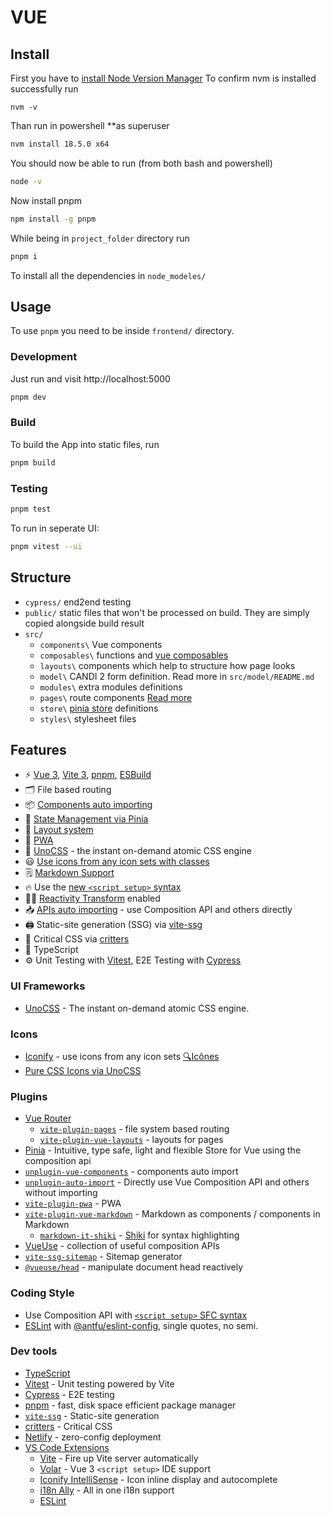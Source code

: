 # VUE

## Install

First you have to [install Node Version Manager](https://www.geeksforgeeks.org/how-to-install-and-use-nvm-on-windows/)
To confirm nvm is installed successfully run

```shell
nvm -v
```

Than run in powershell \*\*as superuser

```bash
nvm install 18.5.0 x64
```

You should now be able to run (from both bash and powershell)

```bash
node -v
```

Now install pnpm

```bash
npm install -g pnpm
```

While being in `project_folder` directory run

```bash
pnpm i
```

To install all the dependencies in `node_modeles/`

## Usage

To use `pnpm` you need to be inside `frontend/` directory.

### Development

Just run and visit http://localhost:5000

```bash
pnpm dev
```

### Build

To build the App into static files, run

```bash
pnpm build
```

### Testing

```bash
pnpm test
```

To run in seperate UI:

```bash
pnpm vitest --ui
```

## Structure

-   `cypress/` end2end testing
-   `public/` static files that won't be processed on build. They are simply copied alongside build result
-   `src/`
    -   `components\` Vue components
    -   `composables\` functions and [vue composables](https://vuejs.org/guide/reusability/composables.html)
    -   `layouts\` components which help to structure how page looks
    -   `model\` CANDI 2 form definition. Read more in `src/model/README.md`
    -   `modules\` extra modules definitions
    -   `pages\` route components [Read more](https://github.com/hannoeru/vite-plugin-pages)
    -   `store\` [pinia store](https://pinia.vuejs.org/core-concepts/) definitions
    -   `styles\` stylesheet files

## Features

-   ⚡️ [Vue 3](https://github.com/vuejs/core), [Vite 3](https://github.com/vitejs/vite), [pnpm](https://pnpm.io/), [ESBuild](https://github.com/evanw/esbuild)
-   🗂 File based routing
-   📦 [Components auto importing](./src/components)
-   🍍 [State Management via Pinia](https://pinia.vuejs.org/)
-   📑 [Layout system](./src/layouts)
-   📲 [PWA](https://github.com/antfu/vite-plugin-pwa)
-   🎨 [UnoCSS](https://github.com/antfu/unocss) - the instant on-demand atomic CSS engine
-   😃 [Use icons from any icon sets with classes](https://github.com/antfu/unocss/tree/main/packages/preset-icons)
-   🗒 [Markdown Support](https://github.com/antfu/vite-plugin-vue-markdown)
-   🔥 Use the [new `<script setup>` syntax](https://github.com/vuejs/rfcs/pull/227)
-   🤙🏻 [Reactivity Transform](https://vuejs.org/guide/extras/reactivity-transform.html) enabled
-   📥 [APIs auto importing](https://github.com/antfu/unplugin-auto-import) - use Composition API and others directly
-   🖨 Static-site generation (SSG) via [vite-ssg](https://github.com/antfu/vite-ssg)
-   🦔 Critical CSS via [critters](https://github.com/GoogleChromeLabs/critters)
-   🦾 TypeScript
-   ⚙️ Unit Testing with [Vitest](https://github.com/vitest-dev/vitest), E2E Testing with [Cypress](https://cypress.io/)

### UI Frameworks

-   [UnoCSS](https://github.com/antfu/unocss) - The instant on-demand atomic CSS engine.

### Icons

-   [Iconify](https://iconify.design) - use icons from any icon sets [🔍Icônes](https://icones.netlify.app/)
-   [Pure CSS Icons via UnoCSS](https://github.com/antfu/unocss/tree/main/packages/preset-icons)

### Plugins

-   [Vue Router](https://github.com/vuejs/router)
    -   [`vite-plugin-pages`](https://github.com/hannoeru/vite-plugin-pages) - file system based routing
    -   [`vite-plugin-vue-layouts`](https://github.com/JohnCampionJr/vite-plugin-vue-layouts) - layouts for pages
-   [Pinia](https://pinia.esm.dev) - Intuitive, type safe, light and flexible Store for Vue using the composition api
-   [`unplugin-vue-components`](https://github.com/antfu/unplugin-vue-components) - components auto import
-   [`unplugin-auto-import`](https://github.com/antfu/unplugin-auto-import) - Directly use Vue Composition API and others without importing
-   [`vite-plugin-pwa`](https://github.com/antfu/vite-plugin-pwa) - PWA
-   [`vite-plugin-vue-markdown`](https://github.com/antfu/vite-plugin-vue-markdown) - Markdown as components / components in Markdown
    -   [`markdown-it-shiki`](https://github.com/antfu/markdown-it-shiki) - [Shiki](https://github.com/shikijs/shiki) for syntax highlighting
-   [VueUse](https://github.com/antfu/vueuse) - collection of useful composition APIs
-   [`vite-ssg-sitemap`](https://github.com/jbaubree/vite-ssg-sitemap) - Sitemap generator
-   [`@vueuse/head`](https://github.com/vueuse/head) - manipulate document head reactively

### Coding Style

-   Use Composition API with [`<script setup>` SFC syntax](https://github.com/vuejs/rfcs/pull/227)
-   [ESLint](https://eslint.org/) with [@antfu/eslint-config](https://github.com/antfu/eslint-config), single quotes, no semi.

### Dev tools

-   [TypeScript](https://www.typescriptlang.org/)
-   [Vitest](https://github.com/vitest-dev/vitest) - Unit testing powered by Vite
-   [Cypress](https://cypress.io/) - E2E testing
-   [pnpm](https://pnpm.js.org/) - fast, disk space efficient package manager
-   [`vite-ssg`](https://github.com/antfu/vite-ssg) - Static-site generation
-   [critters](https://github.com/GoogleChromeLabs/critters) - Critical CSS
-   [Netlify](https://www.netlify.com/) - zero-config deployment
-   [VS Code Extensions](./.vscode/extensions.json)
    -   [Vite](https://marketplace.visualstudio.com/items?itemName=antfu.vite) - Fire up Vite server automatically
    -   [Volar](https://marketplace.visualstudio.com/items?itemName=Vue.volar) - Vue 3 `<script setup>` IDE support
    -   [Iconify IntelliSense](https://marketplace.visualstudio.com/items?itemName=antfu.iconify) - Icon inline display and autocomplete
    -   [i18n Ally](https://marketplace.visualstudio.com/items?itemName=lokalise.i18n-ally) - All in one i18n support
    -   [ESLint](https://marketplace.visualstudio.com/items?itemName=dbaeumer.vscode-eslint)